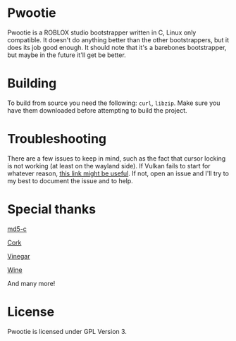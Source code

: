 # Pwootie
Pwootie is a ROBLOX studio bootstrapper written in C, Linux only compatible. It doesn't do anything better than the other bootstrappers, but it does its job good enough. It should note that it's a barebones bootstrapper, but maybe in the future it'll get be better.

# Building
To build from source you need the following: `curl`, `libzip`. Make sure you have them downloaded before attempting to build the project.

# Troubleshooting
There are a few issues to keep in mind, such as the fact that cursor locking is not working (at least on the wayland side). If Vulkan fails to start for whatever reason, [this link might be useful](https://bbs.archlinux.org/viewtopic.php?id=301979). If not, open an issue and I'll try to my best to document the issue and to help.

# Special thanks
[md5-c](https://github.com/Zunawe/md5-c)

[Cork](https://github.com/CorkHQ/Cork)

[Vinegar](https://github.com/vinegarhq/vinegar)

[Wine](https://appdb.winehq.org/)

And many more!

# License
Pwootie is licensed under GPL Version 3.
